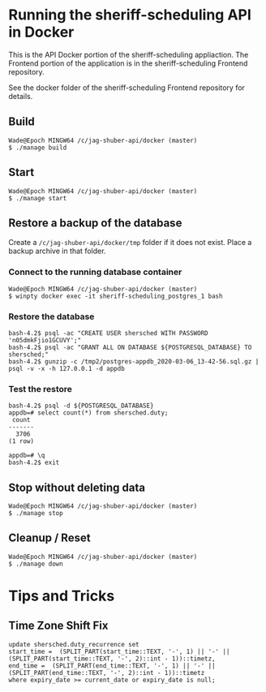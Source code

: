 # Running the sheriff-scheduling API in Docker

This is the API Docker portion of the sheriff-scheduling appliaction.  The Frontend portion of the application is in the sheriff-scheduling Frontend repository.

See the docker folder of the sheriff-scheduling Frontend repository for details.

## Build
```
Wade@Epoch MINGW64 /c/jag-shuber-api/docker (master)
$ ./manage build
```

## Start
```
Wade@Epoch MINGW64 /c/jag-shuber-api/docker (master)
$ ./manage start
```

## Restore a backup of the database

Create a `/c/jag-shuber-api/docker/tmp` folder if it does not exist.
Place a backup archive in that folder.

### Connect to the running database container
```
Wade@Epoch MINGW64 /c/jag-shuber-api/docker (master)
$ winpty docker exec -it sheriff-scheduling_postgres_1 bash
```

### Restore the database
```
bash-4.2$ psql -ac "CREATE USER shersched WITH PASSWORD 'n05dmkFjio1GCUVY';"
bash-4.2$ psql -ac "GRANT ALL ON DATABASE ${POSTGRESQL_DATABASE} TO shersched;"
bash-4.2$ gunzip -c /tmp2/postgres-appdb_2020-03-06_13-42-56.sql.gz | psql -v -x -h 127.0.0.1 -d appdb
```

### Test the restore
```
bash-4.2$ psql -d ${POSTGRESQL_DATABASE}
appdb=# select count(*) from shersched.duty;
 count
-------
  3706
(1 row)

appdb=# \q
bash-4.2$ exit
```

## Stop without deleting data
```
Wade@Epoch MINGW64 /c/jag-shuber-api/docker (master)
$ ./manage stop
```

## Cleanup / Reset
```
Wade@Epoch MINGW64 /c/jag-shuber-api/docker (master)
$ ./manage down
```

# Tips and Tricks

## Time Zone Shift Fix

```
update shersched.duty_recurrence set 
start_time =  (SPLIT_PART(start_time::TEXT, '-', 1) || '-' || (SPLIT_PART(start_time::TEXT, '-', 2)::int - 1))::timetz, 
end_time =  (SPLIT_PART(end_time::TEXT, '-', 1) || '-' || (SPLIT_PART(end_time::TEXT, '-', 2)::int - 1))::timetz 
where expiry_date >= current_date or expiry_date is null;
```